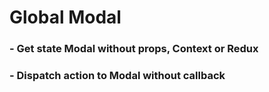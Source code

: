# Global Modal

### - Get state Modal without props, Context or Redux

### - Dispatch action to Modal without callback
